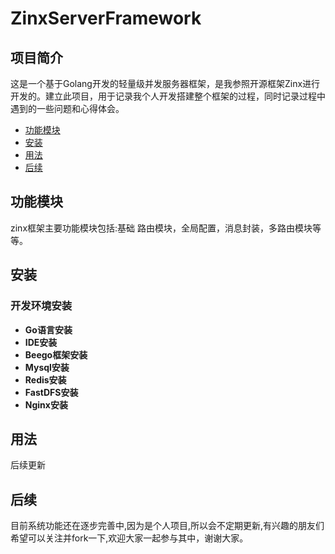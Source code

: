 # ZinxServerFramework
## 项目简介
这是一个基于Golang开发的轻量级并发服务器框架，是我参照开源框架Zinx进行开发的。建立此项目，用于记录我个人开发搭建整个框架的过程，同时记录过程中遇到的一些问题和心得体会。


+ [功能模块](#功能模块)
+ [安装](#安装)
+ [用法](#用法)
+ [后续](#后续)


## 功能模块
zinx框架主要功能模块包括:基础 路由模块，全局配置，消息封装，多路由模块等等。

## 安装
### 开发环境安装
+ **Go语言安装**
+ **IDE安装**
+ **Beego框架安装**
+ **Mysql安装**
+ **Redis安装**
+ **FastDFS安装**
+ **Nginx安装**
## 用法
后续更新

## 后续
目前系统功能还在逐步完善中,因为是个人项目,所以会不定期更新,有兴趣的朋友们希望可以关注并fork一下,欢迎大家一起参与其中，谢谢大家。


